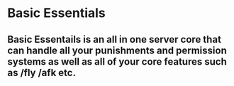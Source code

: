 <h1> Basic Essentials</h1> 

<h2> Basic Essentails is an all in one server core that can handle all your punishments and permission systems as well as all of your core features such as /fly /afk etc.  </h2>

